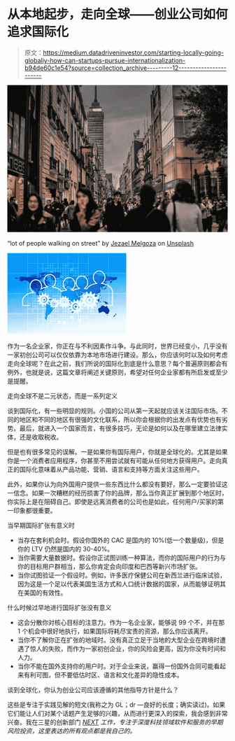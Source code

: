 # 从本地起步，走向全球——创业公司如何追求国际化

> 原文：<https://medium.datadriveninvestor.com/starting-locally-going-globaliy-how-can-startups-pursue-internationalization-b94de60c1e54?source=collection_archive---------12----------------------->

![](img/39c2e468c274d0dcf270096bc27d57a2.png)

“lot of people walking on street” by [Jezael Melgoza](https://unsplash.com/@lyonpixel?utm_source=medium&utm_medium=referral) on [Unsplash](https://unsplash.com?utm_source=medium&utm_medium=referral)

![](img/adb23eaa9163d7e9667091b32db5974f.png)

作为一名企业家，你正在与不利因素作斗争。与此同时，世界已经变小，几乎没有一家初创公司可以仅仅依靠为本地市场进行建设。那么，你应该何时以及如何考虑走向全球呢？在此之前，我们所说的国际化到底是什么意思？每个普遍原则都会有例外，也就是说，这篇文章将阐述关键原则，希望对任何企业家都有所启发或至少是提醒。

走向全球不是二元状态，而是一系列定义

谈到国际化，有一些明显的规则。小国的公司从第一天起就应该关注国际市场。不同的地区和不同的地区有很强的文化联系，所以你会根据你的出发点有优势也有劣势。最后，就进入一个国家而言，有很多技巧，无论是如何以及在哪里建立法律实体，还是收取税收。

但是也有很多常见的误解。一是如果你有国际用户，你就是全球化的。尤其是如果你是一个消费者应用程序，你甚至不用尝试就有可能从任何地方获得用户。走向真正的国际化意味着从产品功能、营销、语言和支持等方面关注这些用户。

此外，如果你认为向外国用户提供一些东西比什么都没有要好，那么一定要验证这一信念。如果一次糟糕的经历损害了你的品牌，那么当你真正扩展到那个地区时，你实际上是在阻碍自己。即使是远离消费者的公司也是如此，任何用户/买家的第一印象都很重要。

当早期国际扩张有意义时

*   当存在套利机会时。假设你国外的 CAC 是国内的 10%(低一个数量级)，但是你的 LTV 仍然是国内的 30-40%。
*   当你需要大量数据时。假设你正试图训练一种算法，而你的国际用户的行为与你的目标用户群相当，那么你肯定会向印度和巴西等新兴市场扩张。
*   当你试图验证一个假设时。例如，许多医疗保健公司在新西兰进行临床试验，因为这是一个足以代表美国生活方式和人口统计数据的国家，从而能够证明其在美国的有效性。

什么时候过早地进行国际扩张没有意义

*   这会分散你对核心目标的注意力。作为一名企业家，能够说 99 个不，并在那 1 个机会中很好地执行，如果国际将耗尽宝贵的资源，那么你应该离开。
*   当你不了解你正在扩张的地域时。没有真正立足于当地的大型企业在跨境时遭遇了惊人的失败，而作为一家初创企业，你的风险会更高，因为你没有时间和人力。
*   当你不能在国外支持你的用户时。对于企业来说，赢得一份国外合同可能看起来有利可图，但不要低估时区、语言和文化差异的隐性成本。

谈到全球化，你认为创业公司应该遵循的其他指导方针是什么？

这些是专注于实践见解的短文(我称之为 GL；dr —良好的长度；确实读过)。如果它们能让人们对某个话题产生足够的兴趣，从而进行更深入的探索，我会感到非常兴奋。我在三星的创新部门 [*NEXT*](http://samsungnext.com/) *工作，专注于深度科技领域软件和服务的早期风险投资，这里表达的所有观点都是我自己的。*